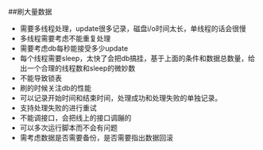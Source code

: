##刷大量数据

- 需要多线程处理，update很多记录，磁盘i/o时间太长，单线程的话会很慢
- 多线程需要考虑不能重复处理
- 需要考虑db每秒能接受多少update
- 每个线程需要sleep，太快了会把db搞挂，基于上面的条件和数据总数量，给出一个合理的线程数和sleep的微妙数
- 不能导致锁表
- 刷的时候关注db的性能
- 可以记录开始时间和结束时间，处理成功和处理失败的单独记录。
- 支持处理失败的进行重试
- 不能调接口，会把线上的接口调蹦的
- 可以多次运行脚本而不会有问题
- 需考虑数据是否需要备份，是否需要指出数据回滚